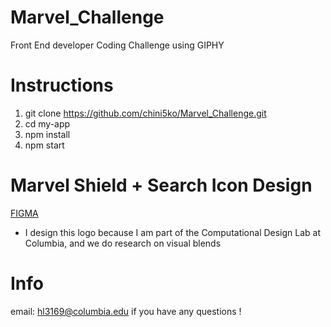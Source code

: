 # Marvel_Challenge
Front End developer Coding Challenge using GIPHY

# Instructions 
1.  git clone https://github.com/chini5ko/Marvel_Challenge.git
2.  cd my-app
3.  npm install 
4.  npm start 

# Marvel Shield + Search Icon Design
[FIGMA](https://www.figma.com/file/pQ43r5xbXYQIPcYCzyIIEO/Marvel-Coding-Challenge?node-id=0%3A1)
- I design this logo because I am part of the Computational Design Lab at Columbia, and we do research on visual blends

# Info
email: hl3169@columbia.edu if you have any questions !
